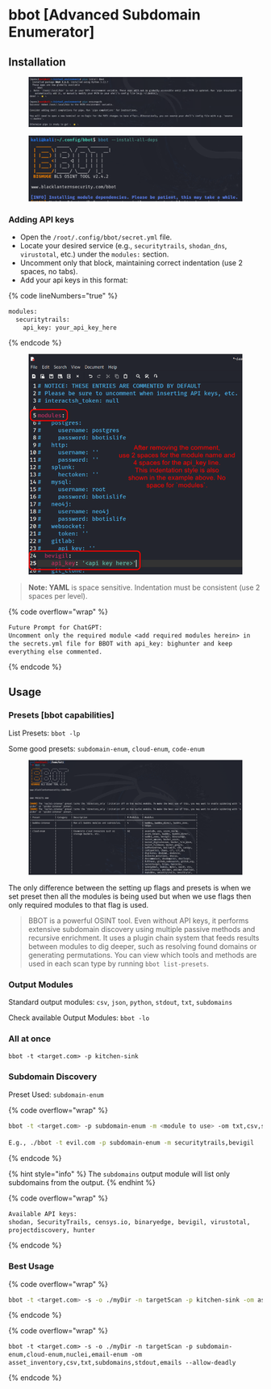 # bbot \[Advanced Subdomain Enumerator]

## Installation

<div data-full-width="true"><figure><img src="../../.gitbook/assets/image (72).png" alt=""><figcaption></figcaption></figure> <figure><img src="../../.gitbook/assets/image (66).png" alt=""><figcaption></figcaption></figure></div>

### Adding API keys

* Open the `/root/.config/bbot/secret.yml` file.&#x20;
* Locate your desired service (e.g., `securitytrails`, `shodan_dns`, `virustotal`, etc.) under the `modules:` section.&#x20;
* Uncomment only that block, maintaining correct indentation (use 2 spaces, no tabs).&#x20;
* Add your api keys in this format:&#x20;

{% code lineNumbers="true" %}
```
modules:
  securitytrails:
    api_key: your_api_key_here
```
{% endcode %}

<figure><img src="../../.gitbook/assets/image (65).png" alt=""><figcaption></figcaption></figure>

> **Note: YAML** is space sensitive. Indentation must be consistent (use 2 spaces per level).&#x20;

{% code overflow="wrap" %}
```
Future Prompt for ChatGPT: 
Uncomment only the required module <add required modules herein> in the secrets.yml file for BBOT with api_key: bighunter and keep everything else commented.
```
{% endcode %}

## Usage

### Presets \[bbot capabilities]

List Presets: `bbot -lp`

Some good presets: `subdomain-enum`, `cloud-enum`, `code-enum`

<figure><img src="../../.gitbook/assets/image (73).png" alt=""><figcaption></figcaption></figure>

The only difference between the setting up flags and presets is when we set preset then all the modules is being used but when we use flags then only required modules to that flag is used.

> BBOT is a powerful OSINT tool. Even without API keys, it performs extensive subdomain discovery using multiple passive methods and recursive enrichment. It uses a plugin chain system that feeds results between modules to dig deeper, such as resolving found domains or generating permutations. You can view which tools and methods are used in each scan type by running `bbot list-presets`.

### Output Modules

Standard output modules: `csv`, `json`, `python`, `stdout`, `txt`, `subdomains`

Check available Output Modules: `bbot -lo`

### All at once

```
bbot -t <target.com> -p kitchen-sink
```

### Subdomain Discovery

Preset Used: `subdomain-enum`

{% code overflow="wrap" %}
```bash
bbot -t <target.com> -p subdomain-enum -m <module to use> -om txt,csv,subdomains -n aequs_subs -o ~/Projects/aequs/

E.g., ./bbot -t evil.com -p subdomain-enum -m securitytrails,bevigil
```
{% endcode %}

{% hint style="info" %}
The `subdomains` output module will list only subdomains from the output.&#x20;
{% endhint %}

{% code overflow="wrap" %}
```
Available API keys: 
shodan, SecurityTrails, censys.io, binaryedge, bevigil, virustotal, projectdiscovery, hunter
```
{% endcode %}

### Best Usage

{% code overflow="wrap" %}
```bash
bbot -t <target.com> -s -o ./myDir -n targetScan -p kitchen-sink -om asset_inventory,csv,txt,subdomains,stdout
```
{% endcode %}

{% code overflow="wrap" %}
```
bbot -t <target.com> -s -o ./myDir -n targetScan -p subdomain-enum,cloud-enum,nuclei,email-enum -om asset_inventory,csv,txt,subdomains,stdout,emails --allow-deadly
```
{% endcode %}
